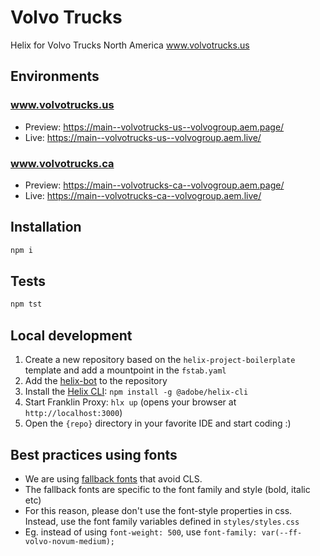 # Volvo Trucks
Helix for Volvo Trucks North America
www.volvotrucks.us

## Environments
### www.volvotrucks.us
- Preview: https://main--volvotrucks-us--volvogroup.aem.page/
- Live: https://main--volvotrucks-us--volvogroup.aem.live/


### www.volvotrucks.ca
- Preview: https://main--volvotrucks-ca--volvogroup.aem.page/
- Live: https://main--volvotrucks-ca--volvogroup.aem.live/


## Installation

```sh
npm i
```

## Tests

```sh
npm tst
```

## Local development

1. Create a new repository based on the `helix-project-boilerplate` template and add a mountpoint in the `fstab.yaml`
1. Add the [helix-bot](https://github.com/apps/helix-bot) to the repository
1. Install the [Helix CLI](https://github.com/adobe/helix-cli): `npm install -g @adobe/helix-cli`
1. Start Franklin Proxy: `hlx up` (opens your browser at `http://localhost:3000`)
1. Open the `{repo}` directory in your favorite IDE and start coding :)

## Best practices using fonts

* We are using [fallback fonts](https://github.com/pixel-point/fontpie) that avoid CLS.
* The fallback fonts are specific to the font family and style (bold, italic etc)
* For this reason, please don't use the font-style properties in css. Instead, use the font family variables defined in `styles/styles.css`
* Eg. instead of using `font-weight: 500`, use `font-family: var(--ff-volvo-novum-medium);`
